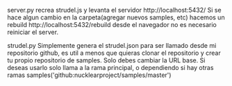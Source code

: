 server.py recrea strudel.js y levanta el servidor http://localhost:5432/ 
Si se hace algun cambio en la carpeta(agregar nuevos samples, etc) hacemos un rebuild http://localhost:5432/rebuild desde el navegador no es necesario reiniciar el server. 

strudel.py Simplemente genera el strudel.json para ser llamado desde mi repositorio github, es util a menos que quieras clonar el repositorio y crear tu propio repositorio de samples. Solo debes cambiar la URL base.
Si deseas usarlo solo llama a la rama principal, o dependiendo si hay otras ramas 
samples('github:nucklearproject/samples/master')




